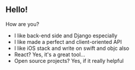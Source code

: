 ## Hello!

How are you?

- I like back-end side and Django especially
- I like made a perfect and client-oriented API
- I like iOS stack and write on swift and objc also
- React? Yes, it's a great tool...
- Open source projects? Yes, if it really helpful
